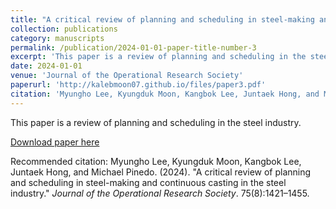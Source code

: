 ```yaml
---
title: "A critical review of planning and scheduling in steel-making and continuous casting in the steel industry"
collection: publications
category: manuscripts
permalink: /publication/2024-01-01-paper-title-number-3
excerpt: 'This paper is a review of planning and scheduling in the steel industry.'
date: 2024-01-01
venue: 'Journal of the Operational Research Society'
paperurl: 'http://kalebmoon07.github.io/files/paper3.pdf'
citation: 'Myungho Lee, Kyungduk Moon, Kangbok Lee, Juntaek Hong, and Michael Pinedo. (2024). &quot;A critical review of planning and scheduling in steel-making and continuous casting in the steel industry.&quot; <i>Journal of the Operational Research Society</i>. 75(8):1421–1455.'
---
```

This paper is a review of planning and scheduling in the steel industry.

[Download paper here](http://kalebmoon07.github.io/files/paper3.pdf)

Recommended citation: Myungho Lee, Kyungduk Moon, Kangbok Lee, Juntaek Hong, and Michael Pinedo. (2024). "A critical review of planning and scheduling in steel-making and continuous casting in the steel industry." <i>Journal of the Operational Research Society</i>. 75(8):1421–1455.
